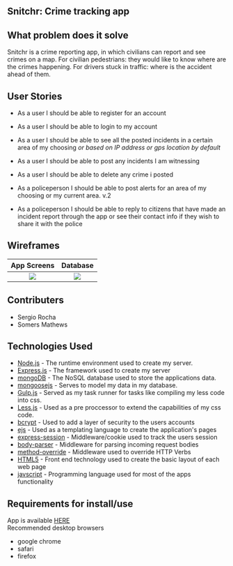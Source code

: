 ## Snitchr: Crime tracking app

## What problem does it solve
Snitchr is a crime reporting app, in which civilians can report and see crimes on a map.
For civilian pedestrians: they would like to know where are the crimes happening.
For drivers stuck in traffic: where is the accident ahead of them.

## User Stories

* As a user I should be able to register for an account  

* As a user I should be able to login to my account 

* As a user I should be able to see all the posted incidents in a certain area of my   choosing _or based on IP address or gps location by default_

* As a user I should be able to post any incidents I am witnessing  

* As a user I should be able to delete any crime i posted  

* As a policeperson I should be able to post alerts for an area of my choosing or my current area. v.2

* As a policeperson I should be able to reply to citizens that have made an incident report through the app or see their contact info if they wish to share it with the police

## Wireframes

App Screens                  |  Database
:-------------------------:|:-------------------------:
![](https://github.com/scrummish/snitchr-backend/blob/master/assets/WireFrames.jpg)  |  ![](https://github.com/scrummish/snitchr-backend/blob/master/assets/Database.jpg)

## Contributers
- Sergio Rocha
- Somers Mathews

## Technologies Used
* <a href="https://nodejs.org/en/">Node.js</a> - The runtime environment used to create my server.
* <a href="https://expressjs.com/">Express.js</a> - The framework used to create my server
* <a href="https://www.mongodb.com/">mongoDB</a> - The NoSQL database used to store the applications data.
* <a href="http://mongoosejs.com/">mongoosejs</a> - Serves to model my data in my database.
* <a href="https://gulpjs.com/">Gulp.js</a> - Served as my task runner for tasks like compiling my less code into css.
* <a href="http://lesscss.org/">Less.js</a> - Used as a pre proccessor to extend the capabilities of my css code.
* <a href="https://www.npmjs.com/package/bcrypt">bcrypt</a> - Used to add a layer of security to the users accounts
* <a href="http://ejs.co/">ejs</a> - Used as a templating language to create the application's pages
* <a href="https://github.com/expressjs/session">express-session</a> - Middleware/cookie used to track the users session 
* <a href="https://github.com/expressjs/body-parser">body-parser</a> - Middleware for parsing incoming request bodies 
* <a href="https://github.com/expressjs/method-override">method-override</a> - Middleware used to override HTTP Verbs
* <a href="https://en.wikipedia.org/wiki/HTML">HTML5</a> - Front end technology used to create the basic layout of each web page
* <a href="https://www.javascript.com/">javscript</a> - Programming language used for most of the apps functionality

## Requirements for install/use
App is available <a href="http://realestateleadgenerator.herokuapp.com/">HERE</a><br>
Recommended desktop browsers<br>
* google chrome
* safari
* firefox
